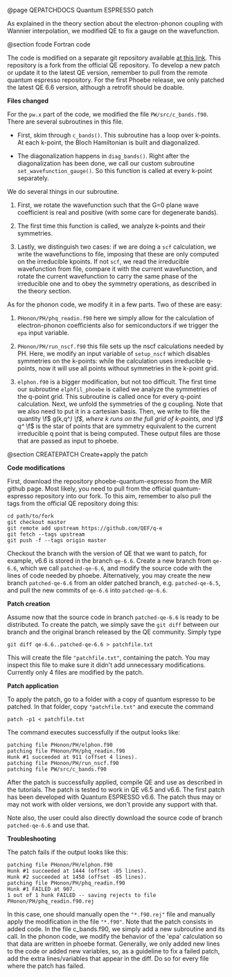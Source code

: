 @page QEPATCHDOCS Quantum ESPRESSO patch

As explained in the theory section about the electron-phonon coupling with Wannier interpolation, we modified QE to fix a gauge on the wavefunction.

@section fcode Fortran code

The code is modified on a separate git repository available [at this link](https://github.com/phoebe-team/phoebe-quantum-espresso/).
This repository is a fork from the official QE repository.
To develop a new patch or update it to the latest QE version, remember to pull from the remote quantum espresso repository.
For the first Phoebe release, we only patched the latest QE 6.6 version, although a retrofit should be doable.

**Files changed**

For the `pw.x` part of the code, we modified the file `PW/src/c_bands.f90`.
There are several subroutines in this file.

* First, skim through `c_bands()`. This subroutine has a loop over k-points. At each k-point, the Bloch Hamiltonian is built and diagonalized.

* The diagonalization happens in `diag_bands()`. Right after the diagonalization has been done, we call our custom subroutine `set_wavefunction_gauge()`. So this function is called at every k-point separately.

We do several things in our subroutine.

1. First, we rotate the wavefunction such that the G=0 plane wave coefficient is real and positive (with some care for degenerate bands). 

2. The first time this function is called, we analyze k-points and their symmetries.

3. Lastly, we distinguish two cases: if we are doing a `scf` calculation, we write the wavefunctions to file, imposing that these are only computed on the irreducible kpoints. If not `scf`, we read the irreducible wavefunction from file, compare it with the current wavefunction, and rotate the current wavefunction to carry the same phase of the irreducible one and to obey the symmetry operations, as described in the theory section.

As for the phonon code, we modify it in a few parts.
Two of these are easy:

1. `PHonon/PH/phq_readin.f90` here we simply allow for the calculation of electron-phonon coefficients also for semiconductors if we trigger the `epa` input variable.

2. `PHonon/PH/run_nscf.f90` this file sets up the nscf calculations needed by PH. Here, we modify an input variable of `setup_nscf` which disables symmetries on the k-points: while the calculation uses irreducible q-points, now it will use all points without symmetries in the k-point grid.

3. `elphon.f90` is a bigger modification, but not too difficult. The first time our subroutine `elphfil_phoebe` is called we analyze the symmetries of the q-point grid. This subroutine is called once for every q-point calculation. Next, we unfold the symmetries of the g coupling. Note that we also need to put it in a cartesian basis. Then, we write to file the quantity \f$ g(k,q^*) \f$, where k runs on the full grid of k-points, and \f$ q^* \f$ is the star of points that are symmetry equivalent to the current irreducible q point that is being computed. These output files are those that are passed as input to phoebe.




@section CREATEPATCH Create+apply the patch

**Code modifications**

First, download the repository phoebe-quantum-espresso from the MIR github page.
Most likely, you need to pull from the official quantum-espresso repository into our fork.
To this aim, remember to also pull the tags from the official QE repository doing this:
~~~~~~~~~~~~~~~~~~~~~~~~~~~{.c}
cd path/to/fork
git checkout master
git remote add upstream https://github.com/QEF/q-e
git fetch --tags upstream
git push -f --tags origin master
~~~~~~~~~~~~~~~~~~~~~~~~~~~



Checkout the branch with the version of QE that we want to patch, for example, v6.6 is stored in the branch `qe-6.6`.
Create a new branch from `qe-6.6`, which we call `patched-qe-6.6`, and modify the source code with the lines of code needed by phoebe.
Alternatively, you may create the new branch `patched-qe-6.6` from an older patched branch, e.g. `patched-qe-6.5`, and pull the new commits of `qe-6.6` into `patched-qe-6.6`.

**Patch creation**

Assume now that the source code in branch `patched-qe-6.6` is ready to be distributed.
To create the patch, we simply save the `git diff` between our branch and the original branch released by the QE community.
Simply type
~~~~~~~~~~~~~~~~~~~~~~~~~~~{.c}
git diff qe-6.6..patched-qe-6.6 > patchfile.txt
~~~~~~~~~~~~~~~~~~~~~~~~~~~
This will create the file `"patchfile.txt"`, containing the patch.
You may inspect this file to make sure it didn't add unnecessary modifications.
Currently only 4 files are modified by the patch.


**Patch application**

To apply the patch, go to a folder with a copy of quantum espresso to be patched. In that folder, copy `"patchfile.txt"` and execute the command

~~~~~~~~~~~~~~~~~~~~~~~~~~~{.c}
patch -p1 < patchfile.txt
~~~~~~~~~~~~~~~~~~~~~~~~~~~

The command executes successfully if the output looks like:

~~~~~~~~~~~~~~~~~~~~~~~~~~~{.c}
patching file PHonon/PH/elphon.f90
patching file PHonon/PH/phq_readin.f90
Hunk #1 succeeded at 911 (offset 4 lines).
patching file PHonon/PH/run_nscf.f90
patching file PW/src/c_bands.f90
~~~~~~~~~~~~~~~~~~~~~~~~~~~

After the patch is successfully applied, compile QE and use as described in the tutorials.
The patch is tested to work in QE v6.5 and v6.6.
The first patch has been developed with Quantum ESPRESSO v6.6.
The patch thus may or may not work with older versions, we don't provide any support with that.

Note also, the user could also directly download the source code of branch `patched-qe-6.6` and use that.



**Troubleshooting**

The patch fails if the output looks like this:

~~~~~~~~~~~~~~~~~~~~~~~~~~~{.c}
patching file PHonon/PH/elphon.f90
Hunk #1 succeeded at 1444 (offset -85 lines).
Hunk #2 succeeded at 1458 (offset -85 lines).
patching file PHonon/PH/phq_readin.f90
Hunk #1 FAILED at 907.
1 out of 1 hunk FAILED -- saving rejects to file PHonon/PH/phq_readin.f90.rej
~~~~~~~~~~~~~~~~~~~~~~~~~~~

In this case, one should manually open the `"*.f90.rej"` file and manually apply the modification in the file `"*.f90"`.
Note that the patch consists in added code. In the file c_bands.f90, we simply add a new subroutine and its call. In the phonon code, we modify the behavior of the 'epa' calculation so that data are written in phoebe format.
Generally, we only added new lines to the code or added new variables, so, as a guideline to fix a failed patch, add the extra lines/variables that appear in the diff. Do so for every file where the patch has failed.

